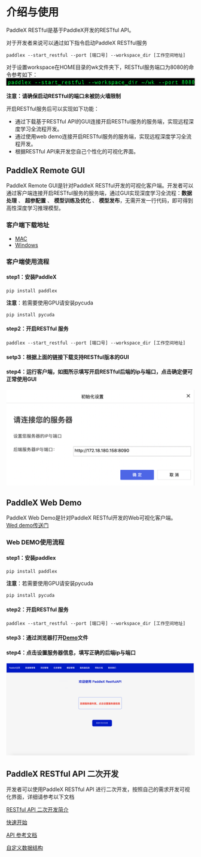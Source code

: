 # 介绍与使用
PaddleX RESTful是基于PaddleX开发的RESTful API。  

对于开发者来说可以通过如下指令启动PaddleX RESTful服务  

```
paddlex --start_restful --port [端口号] --workspace_dir [工作空间地址]   
```
  
对于设置workspace在HOME目录的wk文件夹下，RESTful服务端口为8080的命令参考如下：
![](./img/start_restful.png)  

**注意：请确保启动RESTful的端口未被防火墙限制**

开启RESTful服务后可以实现如下功能：

- 通过下载基于RESTful API的GUI连接开启RESTful服务的服务端，实现远程深度学习全流程开发。
- 通过使用web demo连接开启RESTful服务的服务端，实现远程深度学习全流程开发。
- 根据RESTful API来开发您自己个性化的可视化界面。  



## PaddleX Remote GUI
PaddleX Remote GUI是针对PaddleX RESTful开发的可视化客户端。开发者可以通过客户端连接开启RESTful服务的服务端，通过GUI实现深度学习全流程：**数据处理** 、 **超参配置** 、 **模型训练及优化** 、 **模型发布**，无需开发一行代码，即可得到高性深度学习推理模型。  
### 客户端下载地址
- [MAC](https://bj.bcebos.com/paddlex/PaddleX_Remote_GUI/mac/PaddleX_Remote_GUI.zip)
- [Windows](https://bj.bcebos.com/paddlex/PaddleX_Remote_GUI/windows/PaddleX_Remote_GUI.zip)

### 客户端使用流程

#### step1：安装PaddleX  
```
pip install paddlex
```  
**注意**：若需要使用GPU请安装pycuda
```
pip install pycuda
```

#### step2：开启RESTful 服务
```
paddlex --start_restful --port [端口号] --workspace_dir [工作空间地址]
```

#### setp3：根据上面的链接下载支持RESTful版本的GUI

#### step4：运行客户端，如图所示填写开启RESTful后端的ip与端口，点击确定便可正常使用GUI
![](./img/gui_use.png)


## PaddleX Web Demo
PaddleX Web Demo是针对PaddleX RESTful开发的Web可视化客户端。  
[Wed demo传送门](https://github.com/PaddlePaddle/PaddleX/blob/develop/paddlex/restful/frontend_demo/paddlex_restful_demo.html)

### Web DEMO使用流程

#### step1：安装paddlex  
```
pip install paddlex
```  
**注意**：若需要使用GPU请安装pycuda
```
pip install pycuda
```

#### step2：开启RESTful 服务
```
paddlex --start_restful --port [端口号] --workspace_dir [工作空间地址]
```

#### step3：通过浏览器打开[Demo](https://github.com/PaddlePaddle/PaddleX/blob/develop/paddlex/restful/frontend_demo/paddlex_restful_demo.html)文件


#### step4：点击设置服务器信息，填写正确的后端ip与端口
![](./img/web_demo.png)

## PaddleX RESTful API 二次开发
开发者可以使用PaddleX RESTful API 进行二次开发，按照自己的需求开发可视化界面，详细请参考以下文档  

[RESTful API 二次开发简介](./restful.md)  

[快速开始](./quick_start.md)  

[API 参考文档](./restful_api.md)  

[自定义数据结构](./data_struct.md)

